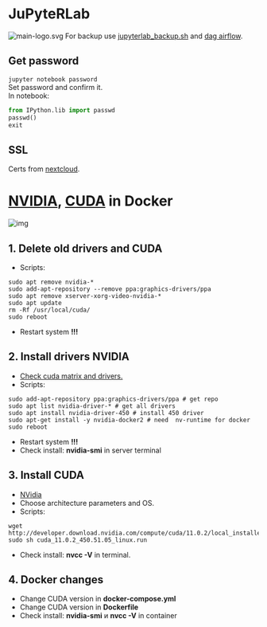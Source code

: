# JuPyteRLab
![main-logo.svg](https://jupyter.org/assets/homepage/main-logo.svg)
For backup use [jupyterlab_backup.sh](./jupyterlab_backup.sh) and [dag airflow](https://github.com/VolokzhaninVadim/airflow/blob/main/dags/backup_s3.py).

## Get password
`jupyter notebook password`<br>
Set password and confirm it.<br>
In notebook:
```python
from IPython.lib import passwd
passwd()
exit
```

## SSL
Certs from [nextcloud](https://github.com/VolokzhaninVadim/nextcloud).

# [NVIDIA](https://ru.wikipedia.org/wiki/Nvidia), [CUDA](https://ru.wikipedia.org/wiki/CUDA) in Docker
![img](https://camo.githubusercontent.com/b6355d32448a4186269f6ae67964bdd82d6cb8c4c24b928d59b4b84299ee7905/68747470733a2f2f75706c6f61642e77696b696d656469612e6f72672f77696b6970656469612f636f6d6d6f6e732f7468756d622f322f32312f4e76696469615f6c6f676f2e7376672f32303070782d4e76696469615f6c6f676f2e7376672e706e67)

## 1. Delete old drivers and CUDA
* Scripts:
```shell
sudo apt remove nvidia-*
sudo add-apt-repository --remove ppa:graphics-drivers/ppa
sudo apt remove xserver-xorg-video-nvidia-*
sudo apt update
rm -Rf /usr/local/cuda/
sudo reboot
```
* Restart system **!!!**

## 2. Install drivers NVIDIA
* [Check cuda matrix and drivers.](https://docs.nvidia.com/deploy/cuda-compatibility/index.html)
* Scripts:
```shell
sudo add-apt-repository ppa:graphics-drivers/ppa # get repo
sudo apt list nvidia-driver-* # get all drivers
sudo apt install nvidia-driver-450 # install 450 driver
sudo apt-get install -y nvidia-docker2 # need  nv-runtime for docker
sudo reboot
```
* Restart system **!!!**
* Check install:  **nvidia-smi** in server terminal

## 3. Install CUDA
* [NVidia](https://developer.nvidia.com/CUDA-TOOLKIT-ARCHIVE)
* Choose architecture parameters and OS.
* Scripts:
```shell
wget http://developer.download.nvidia.com/compute/cuda/11.0.2/local_installers/cuda_11.0.2_450.51.05_linux.run
sudo sh cuda_11.0.2_450.51.05_linux.run
```
* Check install: **nvcc -V** in terminal.

## 4. Docker changes
* Change CUDA version in **docker-compose.yml**
* Change CUDA version in **Dockerfile**
* Check install: **nvidia-smi** и **nvcc -V** in container
